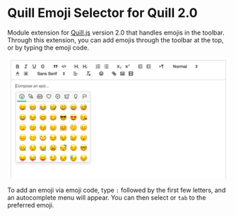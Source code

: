 # Quill Emoji Selector for Quill 2.0
Module extension for [Quill.js](https://github.com/quilljs/quill) version 2.0 that handles emojis in the toolbar. Through this extension, you can add emojis through the toolbar at the top, or by typing the emoji code.

![Screenshot](/demo/screenshot.png)

To add an emoji via emoji code, type ``:`` followed by the first few letters, and an autocomplete menu will appear. You can then select or ``tab`` to the preferred emoji.

